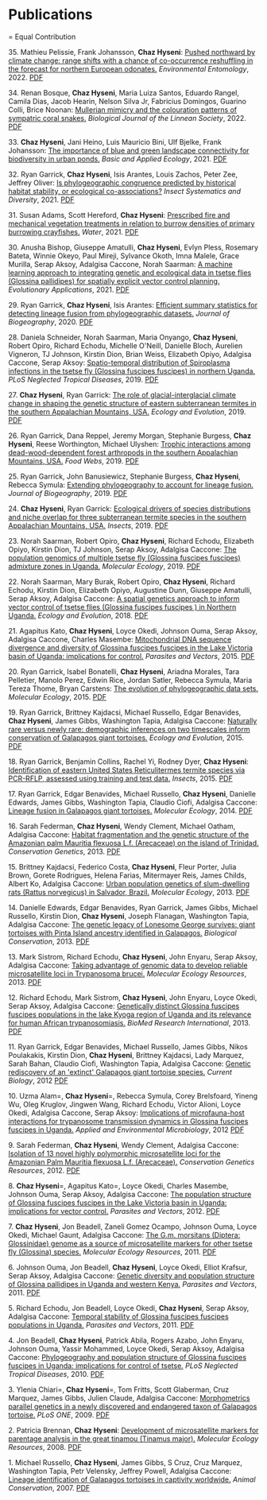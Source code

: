 # Publications



= Equal Contribution


35\. Mathieu Pelissie, Frank Johansson, **Chaz Hyseni**: [Pushed northward by climate change: range shifts with a chance of co-occurrence reshuffling in the forecast for northern European odonates.](https://doi.org/10.1093/ee/nvac056) *Environmental Entomology*, 2022. [PDF](publications/Pelissieetal2022.pdf)

34\. Renan Bosque, **Chaz Hyseni**, Maria Luiza Santos, Eduardo Rangel, Camila Dias, Jacob Hearin, Nelson Silva Jr, Fabricius Domingos, Guarino Colli, Brice Noonan: [Mullerian mimicry and the colouration patterns of sympatric coral snakes.](https://doi.org/10.1093/biolinnean/blab155) *Biological Journal of the Linnean Society*, 2022. [PDF](publications/Bosqueetal2022.pdf)

33\. **Chaz Hyseni**, Jani Heino, Luis Mauricio Bini, Ulf Bjelke, Frank Johansson: [The importance of blue and green landscape connectivity for biodiversity in urban ponds.](https://doi.org/10.1016/j.baae.2021.10.004) *Basic and Applied Ecology*, 2021. [PDF](publications/Hysenietal2021.pdf)

32\. Ryan Garrick, **Chaz Hyseni**, Isis Arantes, Louis Zachos, Peter Zee, Jeffrey Oliver: [Is phylogeographic congruence predicted by historical habitat stability, or ecological co-associations?](https://doi.org/10.1093/isd/ixab018) *Insect Systematics and Diversity*, 2021. [PDF](publications/Garricketal2021.pdf)

31\. Susan Adams, Scott Hereford, **Chaz Hyseni**: [Prescribed fire and mechanical vegetation treatments in relation to burrow densities of primary burrowing crayfishes.](https://doi.org/10.3390/w13131854) *Water*, 2021. [PDF](publications/Adamsetal2021.pdf)

30\. Anusha Bishop, Giuseppe Amatulli, **Chaz Hyseni**, Evlyn Pless, Rosemary Bateta, Winnie Okeyo, Paul Mireji, Sylvance Okoth, Imna Malele, Grace Murilla, Serap Aksoy, Adalgisa Caccone, Norah Saarman: [A machine learning approach to integrating genetic and ecological data in tsetse flies (Glossina pallidipes) for spatially explicit vector control planning.](https://doi.org/10.1111/eva.13237) *Evolutionary Applications*, 2021. [PDF](publications/Bishopetal2021_GpConnectivity.pdf)

29\. Ryan Garrick, **Chaz Hyseni**, Isis Arantes: [Efficient summary statistics for detecting lineage fusion from phylogeographic datasets.](https://doi.org/10.1111/jbi.13932) *Journal of Biogeography*, 2020. [PDF](publications/Garricketal2020_SummaryStats.pdf)

28\. Daniela Schneider, Norah Saarman, Maria Onyango, **Chaz Hyseni**, Robert Opiro, Richard Echodu, Michelle O'Neill, Danielle Bloch, Aurelien Vigneron, TJ Johnson, Kirstin Dion, Brian Weiss, Elizabeth Opiyo, Adalgisa Caccone, Serap Aksoy: [Spatio-temporal distribution of Spiroplasma infections in the tsetse fly (Glossina fuscipes fuscipes) in northern Uganda.](https://doi.org/10.1371/journal.pntd.0007340) *PLoS Neglected Tropical Diseases*, 2019. [PDF](publications/Schneideretal2019_SpiroplasmaTsetse.pdf)

27\. **Chaz Hyseni**, Ryan Garrick: [The role of glacial-interglacial climate change in shaping the genetic structure of eastern subterranean termites in the southern Appalachian Mountains, USA.](https://doi.org/10.1002/ece3.5065) *Ecology and Evolution*, 2019. [PDF](publications/HyseniGarrick2019_RflavipesPhylogeography.pdf)

26\. Ryan Garrick, Dana Reppel, Jeremy Morgan, Stephanie Burgess, **Chaz Hyseni**, Reese Worthington, Michael Ulyshen: [Trophic interactions among dead-wood-dependent forest arthropods in the southern Appalachian Mountains, USA.](https://doi.org/10.1016/j.fooweb.2018.e00112) *Food Webs*, 2019. [PDF](publications/Garricketal2019_FoodWebs.pdf)

25\. Ryan Garrick, John Banusiewicz, Stephanie Burgess, **Chaz Hyseni**, Rebecca Symula: [Extending phylogeography to account for lineage fusion.](https://doi.org/10.1111/jbi.13503) *Journal of Biogeography*, 2019. [PDF](publications/Garricketal2019_LineageFusion.pdf)

24\. **Chaz Hyseni**, Ryan Garrick: [Ecological drivers of species distributions and niche overlap for three subterranean termite species in the southern Appalachian Mountains, USA.](https://doi.org/10.3390/insects10010033) *Insects*, 2019. [PDF](publications/HyseniGarrick2019_NicheOverlapRetSpp.pdf)

23\. Norah Saarman, Robert Opiro, **Chaz Hyseni**, Richard Echodu, Elizabeth Opiyo, Kirstin Dion, TJ Johnson, Serap Aksoy, Adalgisa Caccone: [The population genomics of multiple tsetse fly (Glossina fuscipes fuscipes) admixture zones in Uganda.](https://doi.org/10.1111/mec.14957) *Molecular Ecology*, 2019. [PDF](publications/Saarmanetal2018_Admixture.pdf)

22\. Norah Saarman, Mary Burak, Robert Opiro, **Chaz Hyseni**, Richard Echodu, Kirstin Dion, Elizabeth Opiyo, Augustine Dunn, Giuseppe Amatulli, Serap Aksoy, Adalgisa Caccone: [A spatial genetics approach to inform vector control of tsetse flies (Glossina fuscipes fuscipes ) in Northern Uganda.](https://doi.org/10.1002/ece3.4050) *Ecology and Evolution*, 2018. [PDF](publications/Saarmanetal2018_LandGen.pdf)

21\. Agapitus Kato, **Chaz Hyseni**, Loyce Okedi, Johnson Ouma, Serap Aksoy, Adalgisa Caccone, Charles Masembe: [Mitochondrial DNA sequence divergence and diversity of Glossina fuscipes fuscipes in the Lake Victoria basin of Uganda: implications for control.](https://doi.org/10.1186/s13071-015-0984-1) *Parasites and Vectors*, 2015. [PDF](publications/Katoetal2015.pdf)

20\. Ryan Garrick, Isabel Bonatelli, **Chaz Hyseni**, Ariadna Morales, Tara Pelletier, Manolo Perez, Edwin Rice, Jordan Satler, Rebecca Symula, Maria Tereza Thome, Bryan Carstens: [The evolution of phylogeographic data sets.](https://doi.org/10.1111/mec.13108) *Molecular Ecology*, 2015. [PDF](publications/Garricketal2015_PhylogeoDatasets.pdf)

19\. Ryan Garrick, Brittney Kajdacsi, Michael Russello, Edgar Benavides, **Chaz Hyseni**, James Gibbs, Washington Tapia, Adalgisa Caccone: [Naturally rare versus newly rare: demographic inferences on two timescales inform conservation of Galapagos giant tortoises.](https://doi.org/10.1002/ece3.1388) *Ecology and Evolution*, 2015. [PDF](publications/Garricketal2015_TortsDemography.pdf)

18\. Ryan Garrick, Benjamin Collins, Rachel Yi, Rodney Dyer, **Chaz Hyseni**: [Identification of eastern United States Reticulitermes termite species via PCR-RFLP, assessed using training and test data.](https://doi.org/10.3390/insects6020524) *Insects*, 2015. [PDF](publications/Garricketal2015_TermiteRFLP.pdf)

17\. Ryan Garrick, Edgar Benavides, Michael Russello, **Chaz Hyseni**, Danielle Edwards, James Gibbs, Washington Tapia, Claudio Ciofi, Adalgisa Caccone: [Lineage fusion in Galapagos giant tortoises.](https://doi.org/10.1111/mec.12919) *Molecular Ecology*, 2014. [PDF](publications/Garricketal2014.pdf)

16\. Sarah Federman, **Chaz Hyseni**, Wendy Clement, Michael Oatham, Adalgisa Caccone: [Habitat fragmentation and the genetic structure of the Amazonian palm Mauritia flexuosa L.f. (Arecaceae) on the island of Trinidad.](https://doi.org/10.1007/s10592-013-0543-2) *Conservation Genetics*, 2013. [PDF](publications/Federmanetal2013.pdf)

15\. Brittney Kajdacsi, Federico Costa, **Chaz Hyseni**, Fleur Porter, Julia Brown, Gorete Rodrigues, Helena Farias, Mitermayer Reis, James Childs, Albert Ko, Adalgisa Caccone: [Urban population genetics of slum-dwelling rats (Rattus norvegicus) in Salvador, Brazil.](https://doi.org/10.1111/mec.12455) *Molecular Ecology*, 2013. [PDF](publications/Kajdacsietal2013.pdf)

14\. Danielle Edwards, Edgar Benavides, Ryan Garrick, James Gibbs, Michael Russello, Kirstin Dion, **Chaz Hyseni**, Joseph Flanagan, Washington Tapia, Adalgisa Caccone: [The genetic legacy of Lonesome George survives: giant tortoises with Pinta Island ancestry identified in Galapagos.](https://doi.org/10.1016/j.biocon.2012.10.014) *Biological Conservation*, 2013. [PDF](publications/Edwardsetal2013.pdf)

13\. Mark Sistrom, Richard Echodu, **Chaz Hyseni**, John Enyaru, Serap Aksoy, Adalgisa Caccone: [Taking advantage of genomic data to develop reliable microsatellite loci in Trypanosoma brucei.](https://doi.org/10.1111/1755-0998.12061) *Molecular Ecology Resources*, 2013. [PDF](publications/Sistrometal2013.pdf)

12\. Richard Echodu, Mark Sistrom, **Chaz Hyseni**, John Enyaru, Loyce Okedi, Serap Aksoy, Adalgisa Caccone: [Genetically distinct Glossina fuscipes fuscipes populations in the lake Kyoga region of Uganda and its relevance for human African trypanosomiasis.](https://doi.org/10.1155/2013/614721) *BioMed Research International*, 2013. [PDF](publications/Echoduetal2013.pdf)

11\. Ryan Garrick, Edgar Benavides, Michael Russello, James Gibbs, Nikos Poulakakis, Kirstin Dion, **Chaz Hyseni**, Brittney Kajdacsi, Lady Marquez, Sarah Bahan, Claudio Ciofi, Washington Tapia, Adalgisa Caccone: [Genetic rediscovery of an 'extinct' Galapagos giant tortoise species.](https://doi.org/10.1016/j.cub.2011.12.004) *Current Biology*, 2012 [PDF](publications/Garricketal2012.pdf)

10\. Uzma Alam=, **Chaz Hyseni**=, Rebecca Symula, Corey Brelsfoard, Yineng Wu, Oleg Kruglov, Jingwen Wang, Richard Echodu, Victor Alioni, Loyce Okedi, Adalgisa Caccone, Serap Aksoy: [Implications of microfauna-host interactions for trypanosome transmission dynamics in Glossina fuscipes fuscipes in Uganda.](https://doi.org/10.1128/AEM.00806-12) *Applied and Environmental Microbiology*, 2012 [PDF](publications/AlamHysenietal2012.pdf)

9\.  Sarah Federman, **Chaz Hyseni**, Wendy Clement, Adalgisa Caccone: [Isolation of 13 novel highly polymorphic microsatellite loci for the Amazonian Palm Mauritia flexuosa L.f. (Arecaceae).](https://doi.org/10.1007/s12686-011-9547-8) *Conservation Genetics Resources*, 2012. [PDF](publications/Federmanetal2012.pdf)

8\.  **Chaz Hyseni**=, Agapitus Kato=, Loyce Okedi, Charles Masembe, Johnson Ouma, Serap Aksoy, Adalgisa Caccone: [The population structure of Glossina fuscipes fuscipes in the Lake Victoria basin in Uganda: implications for vector control.](https://doi.org/10.1186/1756-3305-5-222) *Parasites and Vectors*, 2012. [PDF](publications/Hysenietal2012.pdf)

7\.  **Chaz Hyseni**, Jon Beadell, Zaneli Gomez Ocampo, Johnson Ouma, Loyce Okedi, Michael Gaunt, Adalgisa Caccone: [The G.m. morsitans (Diptera: Glossinidae) genome as a source of microsatellite markers for other tsetse fly (Glossina) species.](https://doi.org/10.1111/j.1755-0998.2011.03004.x) *Molecular Ecology Resources*, 2011. [PDF](publications/Hysenietal2011.pdf)

6\.  Johnson Ouma, Jon Beadell, **Chaz Hyseni**, Loyce Okedi, Elliot Krafsur, Serap Aksoy, Adalgisa Caccone: [Genetic diversity and population structure of Glossina pallidipes in Uganda and western Kenya.](https://doi.org/10.1186/1756-3305-4-122) *Parasites and Vectors*, 2011. [PDF](publications/Oumaetal2011.pdf)

5\.  Richard Echodu, Jon Beadell, Loyce Okedi, **Chaz Hyseni**, Serap Aksoy, Adalgisa Caccone: [Temporal stability of Glossina fuscipes fuscipes populations in Uganda.](https://doi.org/10.1186/1756-3305-4-19) *Parasites and Vectors*, 2011. [PDF](publications/Echoduetal2011.pdf)

4\.  Jon Beadell, **Chaz Hyseni**, Patrick Abila, Rogers Azabo, John Enyaru, Johnson Ouma, Yassir Mohammed, Loyce Okedi, Serap Aksoy, Adalgisa Caccone: [Phylogeography and population structure of Glossina fuscipes fuscipes in Uganda: implications for control of tsetse.](https://doi.org/10.1371/journal.pntd.0000636) *PLoS Neglected Tropical Diseases*, 2010. [PDF](publications/Beadelletal2010.pdf)

3\.  Ylenia Chiari=, **Chaz Hyseni**=, Tom Fritts, Scott Glaberman, Cruz Marquez, James Gibbs, Julien Claude, Adalgisa Caccone: [Morphometrics parallel genetics in a newly discovered and endangered taxon of Galapagos tortoise.](https://doi.org/10.1371/journal.pone.0006272) *PLoS ONE*, 2009. [PDF](publications/ChiariHysenietal2009.pdf)

2\.  Patricia Brennan, **Chaz Hyseni**: [Development of microsatellite markers for parentage analysis in the great tinamou (Tinamus major).](https://doi.org/10.1111/j.1755-0998.2008.02122.x) *Molecular Ecology Resources*, 2008. [PDF](publications/BrennanHyseni2008.pdf)

1\.  Michael Russello, **Chaz Hyseni**, James Gibbs, S Cruz, Cruz Marquez, Washington Tapia, Petr Velensky, Jeffrey Powell, Adalgisa Caccone: [Lineage identification of Galapagos tortoises in captivity worldwide.](https://doi.org/10.1111/j.1469-1795.2007.00113.x) *Animal Conservation*, 2007. [PDF](publications/Russelloetal2007.pdf)


